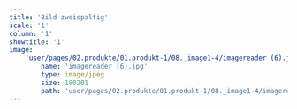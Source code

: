 ```yaml
---
title: 'Bild zweispaltig'
scale: '1'
column: '1'
showtitle: '1'
image:
    'user/pages/02.produkte/01.produkt-1/08._image1-4/imagereader (6).jpg':
        name: 'imagereader (6).jpg'
        type: image/jpeg
        size: 180201
        path: 'user/pages/02.produkte/01.produkt-1/08._image1-4/imagereader (6).jpg'
---
```


